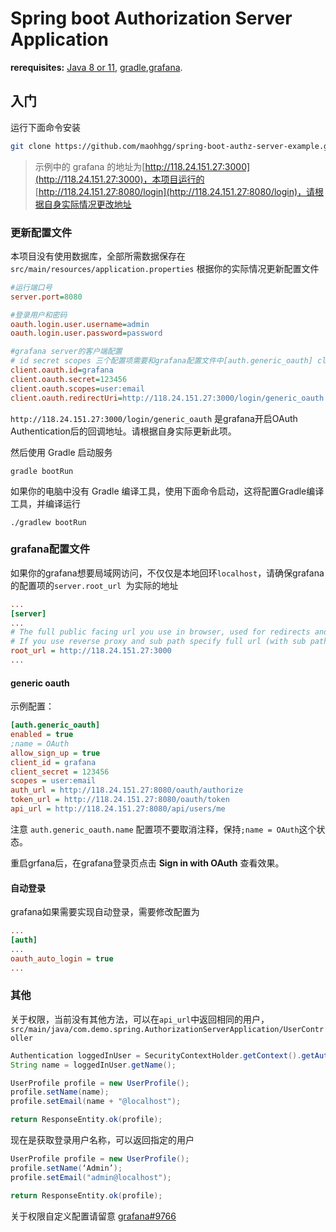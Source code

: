 # **Spring boot Authorization Server Application**

**rerequisites:** [Java 8 or 11](https://adoptopenjdk.net/), [gradle](gradle.org),[grafana](https://grafana.com/).

## 入门

运行下面命令安装

```bash
git clone https://github.com/maohhgg/spring-boot-authz-server-example.git
```

> 示例中的 grafana 的地址为[http://118.24.151.27:3000](http://118.24.151.27:3000)，本项目运行的 [http://118.24.151.27:8080/login](http://118.24.151.27:8080/login)，请根据自身实际情况更改地址



### 更新配置文件



本项目没有使用数据库，全部所需数据保存在 `src/main/resources/application.properties` 根据你的实际情况更新配置文件

```ini
#运行端口号
server.port=8080 

#登录用户和密码
oauth.login.user.username=admin
oauth.login.user.password=password

#grafana server的客户端配置
# id secret scopes 三个配置项需要和grafana配置文件中[auth.generic_oauth] client_id client_secret scopes匹配
client.oauth.id=grafana
client.oauth.secret=123456
client.oauth.scopes=user:email
client.oauth.redirectUri=http://118.24.151.27:3000/login/generic_oauth
```

`http://118.24.151.27:3000/login/generic_oauth` 是grafana开启OAuth Authentication后的回调地址。请根据自身实际更新此项。

然后使用 Gradle 启动服务

```shell
gradle bootRun
```

如果你的电脑中没有 Gradle 编译工具，使用下面命令启动，这将配置Gradle编译工具，并编译运行

```shell
./gradlew bootRun
```



### grafana配置文件



如果你的grafana想要局域网访问，不仅仅是本地回环`localhost`，请确保grafana的配置项的`server.root_url `为实际的地址

```ini
...
[server]
...
# The full public facing url you use in browser, used for redirects and emails
# If you use reverse proxy and sub path specify full url (with sub path)
root_url = http://118.24.151.27:3000
...
```

#### generic oauth

示例配置：

```ini
[auth.generic_oauth]
enabled = true
;name = OAuth
allow_sign_up = true
client_id = grafana
client_secret = 123456
scopes = user:email
auth_url = http://118.24.151.27:8080/oauth/authorize
token_url = http://118.24.151.27:8080/oauth/token
api_url = http://118.24.151.27:8080/api/users/me
```

注意 `auth.generic_oauth.name`  配置项不要取消注释，保持`;name = OAuth`这个状态。

重启grfana后，在grafana登录页点击 **Sign in with OAuth** 查看效果。

#### 自动登录

grafana如果需要实现自动登录，需要修改配置为

```ini
...
[auth]
...
oauth_auto_login = true
...
```



### 其他



关于权限，当前没有其他方法，可以在`api_url`中返回相同的用户，`src/main/java/com.demo.spring.AuthorizationServerApplication/UserController`

```java
Authentication loggedInUser = SecurityContextHolder.getContext().getAuthentication();
String name = loggedInUser.getName();

UserProfile profile = new UserProfile();
profile.setName(name);
profile.setEmail(name + "@localhost");

return ResponseEntity.ok(profile);
```

现在是获取登录用户名称，可以返回指定的用户

```java
UserProfile profile = new UserProfile();
profile.setName(‘Admin’);
profile.setEmail("admin@localhost");

return ResponseEntity.ok(profile);
```

关于权限自定义配置请留意 [grafana#9766](https://github.com/grafana/grafana/issues/9766)